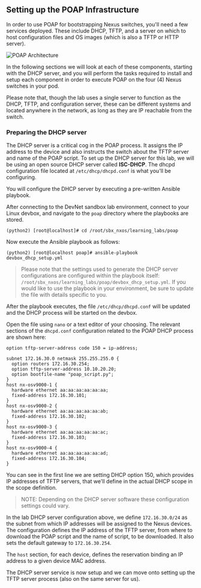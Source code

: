 ## Setting up the POAP Infrastructure

In order to use POAP for bootstrapping Nexus switches, you'll need a few services deployed.  These include DHCP, TFTP, and a server on which to host configuration files and OS images (which is also a TFTP or HTTP server).

![POAP Architecture](/posts/files/poap_devnet-format_part1/assets/images/POAP_components.png)

In the following sections we will look at each of these components, starting with the DHCP server, and you will perform the tasks required to install and setup each component in order to execute POAP on the four (4) Nexus switches in your pod.

Please note that, though the lab uses a single server to function as
the DHCP, TFTP, and configuration server, these can be different systems
and located anywhere in the network, as long as they are IP reachable
from the switch.  

### Preparing the DHCP server

The DHCP server is a critical cog in the POAP process. It assigns the IP address to the device and also instructs the switch about the TFTP server and name of the POAP script. To set up the DHCP server for this lab, we will be using an open source DHCP server called **ISC-DHCP**.  The dhcpd configuration file located at `/etc/dhcp/dhcpd.conf` is what you'll be configuring.

You will configure the DHCP server by executing a pre-written Ansible playbook.

After connecting to the DevNet sandbox lab environment, connect to your Linux devbox, and navigate to the `poap` directory where the playbooks are stored.

```
(python2) [root@localhost]# cd /root/sbx_nxos/learning_labs/poap
```

Now execute the Ansible playbook as follows:

```
(python2) [root@localhost poap]# ansible-playbook   devbox_dhcp_setup.yml
```
> Please note that the settings used to generate the DHCP server configurations are configured within the playbook itself: `/root/sbx_nxos/learning_labs/poap/devbox_dhcp_setup.yml`. If you would like to use the playbook in your environment, be sure to update the file with details specific to you.

After the playbook executes, the file `/etc/dhcp/dhcpd.conf` will be
updated and the DHCP process will be started on the devbox.

Open the file using `nano` or a text editor of your choosing. The relevant sections of the `dhcpd.conf` configuration related to the POAP DHCP process are shown here:

```
option tftp-server-address code 150 = ip-address;

subnet 172.16.30.0 netmask 255.255.255.0 {
  option routers 172.16.30.254;
  option tftp-server-address 10.10.20.20;
  option bootfile-name "poap_script.py";
}
host nx-osv9000-1 {
  hardware ethernet aa:aa:aa:aa:aa:aa;
  fixed-address 172.16.30.101;
}
host nx-osv9000-2 {
  hardware ethernet aa:aa:aa:aa:aa:ab;
  fixed-address 172.16.30.102;
}
host nx-osv9000-3 {
  hardware ethernet aa:aa:aa:aa:aa:ac;
  fixed-address 172.16.30.103;
}
host nx-osv9000-4 {
  hardware ethernet aa:aa:aa:aa:aa:ad;
  fixed-address 172.16.30.104;
}

```

You can see in the first line we are setting DHCP option 150, which provides IP addresses of TFTP servers, that we'll define in the actual DHCP scope in the scope definition.

> NOTE: Depending on the DHCP server software these configuration settings could vary.

In the lab DHCP server configuration above, we define `172.16.30.0/24` as the subnet from which IP addresses will be assigned to the Nexus devices. The configuration defines the IP address of the TFTP server, from where to download the POAP script and the name of script, to be downloaded. It also sets the default gateway to `172.16.30.254`.

The `host` section, for each device, defines the reservation binding an IP address to a given device MAC address.

The DHCP server service is now setup and we can move onto setting up the TFTP server process (also on the same server for us).

